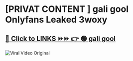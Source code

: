 
 # [PRIVAT CONTENT ] gali gool Onlyfans Leaked 3woxy

## <h2><a href="https://clipsfans.com/gali_gool&ref=git">🔗 Click to LINKS ⏩⏩ 👉 🟢 gali gool </a></h2>

<a href="https://clipsfans.com/gali_gool&ref=git" rel="nofollow" data-target="animated-image.originalLink"><img src="https://i.ibb.co.com/xMMVF88/686577567.gif" alt="Viral Video Original" style="max-width: 100%; display: inline-block;" data-target="animated-image.originalImage"></a>

